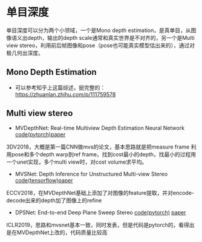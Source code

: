 # 单目深度
单目深度可以分为两个小领域，一个是Mono depth estimation，是真单目，从图像语义出depth，输出的depth scale通常和真实世界是不对齐的，另一个是Multi view stereo，利用前后帧图像和pose（pose也可能真实模型估出来的），通过对极几何出深度。

## Mono Depth Estimation
- 可以参考知乎上这篇综述，挺完整的：https://zhuanlan.zhihu.com/p/111759578

## Multi view stereo
- MVDepthNet: Real-time Multiview Depth Estimation Neural Network [code(pytorch)](https://github.com/HKUST-Aerial-Robotics/MVDepthNet)[paper](https://arxiv.org/abs/1807.08563)

3DV2018，大概是第一篇CNN做mvs的论文，基本思路就是把measure frame 利用pose和多个depth warp到ref frame，找到cost最小的depth，找最小的过程用一个unet实现，多个multi view时，对cost volume求平均。

- MVSNet: Depth Inference for Unstructured Multi-view Stereo [code(tensorflow)](https://github.com/YoYo000/MVSNet)[paper](https://arxiv.org/abs/1804.02505)

ECCV2018，在MVDepthNet基础上添加了对图像的feature提取，并对encode-decode出来的depth加了图像上的refine

- DPSNet: End-to-end Deep Plane Sweep Stereo [code(pytorch)](https://github.com/sunghoonim/DPSNet) [paper](https://arxiv.org/abs/1905.00538)

ICLR2019，思路和mvsnet基本一致，同时发表，但是代码是pytorch的，看得出是在MVDepthNet上改的，代码质量比较高
